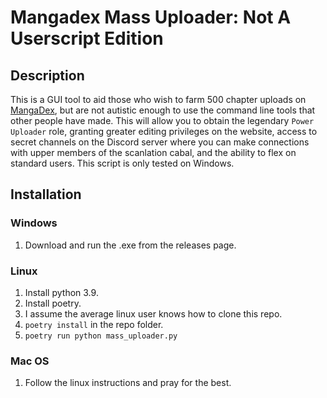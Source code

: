 # Mangadex Mass Uploader: Not A Userscript Edition

## Description
This is a GUI tool to aid those who wish to farm 500 chapter uploads on [MangaDex](https://mangadex.org),
but are not autistic enough to use the command line tools that other people have made.
This will allow you to obtain the legendary `Power Uploader` role,
granting greater editing privileges on the website,
access to secret channels on the Discord server
where you can make connections with upper members of the scanlation cabal,
and the ability to flex on standard users.
This script is only tested on Windows.

## Installation
### Windows
1. Download and run the .exe from the releases page.
### Linux
1. Install python 3.9.
2. Install poetry.
3. I assume the average linux user knows how to clone this repo.
4. `poetry install` in the repo folder.
5. `poetry run python mass_uploader.py`
###  Mac OS
1. Follow the linux instructions and pray for the best.
